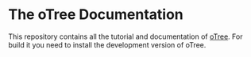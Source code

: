 # The oTree Documentation

This repository contains all the tutorial and documentation of
[oTree](http://otree.org). For build it you need to install the development
version of oTree.


